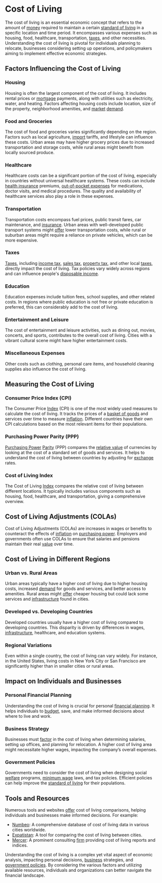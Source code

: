 # Cost of Living

The cost of living is an essential economic concept that refers to the amount of [money](../m/money.md) required to maintain a certain [standard of living](../s/standard_of_living.md) in a specific location and time period. It encompasses various expenses such as housing, food, healthcare, transportation, [taxes](../t/taxes.md), and other necessities. Understanding the cost of living is pivotal for individuals planning to relocate, businesses considering setting up operations, and policymakers aiming to implement effective economic strategies.

## Factors Influencing the Cost of Living

### Housing

Housing is often the largest component of the cost of living. It includes rental prices or [mortgage](../m/mortgage.md) payments, along with utilities such as electricity, water, and heating. Factors affecting housing costs include location, size of the property, neighborhood amenities, and [market](../m/market.md) [demand](../d/demand.md).

### Food and Groceries

The cost of food and groceries varies significantly depending on the region. Factors such as local agriculture, [import](../i/import.md) tariffs, and lifestyle can influence these costs. Urban areas may have higher grocery prices due to increased transportation and storage costs, while rural areas might benefit from locally sourced produce.

### Healthcare

Healthcare costs can be a significant portion of the cost of living, especially in countries without universal healthcare systems. These costs can include [health insurance](../h/health_insurance.md) premiums, [out-of-pocket expenses](../o/out-of-pocket_expenses.md) for medications, doctor visits, and medical procedures. The quality and availability of healthcare services also play a role in these expenses.

### Transportation

Transportation costs encompass fuel prices, public transit fares, car maintenance, and [insurance](../i/insurance.md). Urban areas with well-developed public transport systems might [offer](../o/offer.md) lower transportation costs, while rural or suburban areas might require a reliance on private vehicles, which can be more expensive.

### Taxes

[Taxes](../t/taxes.md), including [income tax](../i/income_tax.md), [sales tax](../s/sales_tax.md), [property tax](../p/property_tax.md), and other local [taxes](../t/taxes.md), directly impact the cost of living. Tax policies vary widely across regions and can influence people's [disposable income](../d/disposable_income.md).

### Education

Education expenses include tuition fees, school supplies, and other related costs. In regions where public education is not free or private education is preferred, this can considerably add to the cost of living.

### Entertainment and Leisure

The cost of entertainment and leisure activities, such as dining out, movies, concerts, and sports, contributes to the overall cost of living. Cities with a vibrant cultural scene might have higher entertainment costs.

### Miscellaneous Expenses

Other costs such as clothing, personal care items, and household cleaning supplies also influence the cost of living.

## Measuring the Cost of Living

### Consumer Price Index (CPI)

The Consumer Price [Index](../i/index.md) (CPI) is one of the most widely used measures to calculate the cost of living. It tracks the prices of a [basket of goods](../b/basket_of_goods.md) and services over time to measure [inflation](../i/inflation.md). Different countries have their own CPI calculations based on the most relevant items for their populations.

### Purchasing Power Parity (PPP)

[Purchasing Power](../p/purchasing_power.md) [Parity](../p/parity.md) (PPP) compares the [relative value](../r/relative_value.md) of currencies by looking at the cost of a standard set of goods and services. It helps to understand the cost of living between countries by adjusting for [exchange](../e/exchange.md) rates.

### Cost of Living Index

The Cost of Living [Index](../i/index.md) compares the relative cost of living between different locations. It typically includes various components such as housing, food, healthcare, and transportation, giving a comprehensive overview.

## Cost of Living Adjustments (COLAs)

Cost of Living Adjustments (COLAs) are increases in wages or benefits to counteract the effects of [inflation](../i/inflation.md) on [purchasing power](../p/purchasing_power.md). Employers and governments often use COLAs to ensure that salaries and pensions maintain their real [value](../v/value.md) over time.

## Cost of Living in Different Regions

### Urban vs. Rural Areas

Urban areas typically have a higher cost of living due to higher housing costs, increased [demand](../d/demand.md) for goods and services, and better access to amenities. Rural areas might [offer](../o/offer.md) cheaper housing but could lack some services and [infrastructure](../i/infrastructure.md) found in cities.

### Developed vs. Developing Countries

Developed countries usually have a higher cost of living compared to developing countries. This disparity is driven by differences in wages, [infrastructure](../i/infrastructure.md), healthcare, and education systems.

### Regional Variations

Even within a single country, the cost of living can vary widely. For instance, in the United States, living costs in New York City or San Francisco are significantly higher than in smaller cities or rural areas.

## Impact on Individuals and Businesses

### Personal Financial Planning

Understanding the cost of living is crucial for personal [financial planning](../f/financial_planning.md). It helps individuals to [budget](../b/budget.md), save, and make informed decisions about where to live and work.

### Business Strategy

Businesses must [factor](../f/factor.md) in the cost of living when determining salaries, setting up offices, and planning for relocation. A higher cost of living area might necessitate higher wages, impacting the company’s overall expenses.

### Government Policies

Governments need to consider the cost of living when designing social [welfare](../w/welfare.md) programs, [minimum wage](../m/minimum_wage.md) laws, and tax policies. Efficient policies can help improve the [standard of living](../s/standard_of_living.md) for their populations.

## Tools and Resources

Numerous tools and websites [offer](../o/offer.md) cost of living comparisons, helping individuals and businesses make informed decisions. For example:

- [Numbeo](https://www.numbeo.com/cost-of-living/): A comprehensive database of cost of living data in various cities worldwide.
- [Expatistan](https://www.expatistan.com/cost-of-living): A tool for comparing the cost of living between cities.
- [Mercer](https://mobilityexchange.mercer.com/): A prominent consulting [firm](../f/firm.md) providing cost of living reports and indices.

Understanding the cost of living is a complex yet vital aspect of economic analysis, impacting personal decisions, [business](../b/business.md) strategies, and [government policies](../g/government_policies_in_trading.md). By considering the various factors and utilizing available resources, individuals and organizations can better navigate the financial landscape.